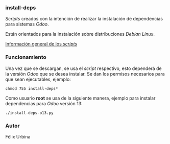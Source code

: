 ### install-deps

_Scripts_ creados con la intención de realizar la instalación de dependencias para sistemas _Odoo_.

Están orientados para la instalación sobre distribuciones _Debian Linux_.

<a href="https://wiki.nuxpy.com/index.php/Script_instalador_dependencias_de_Odoo">Información general de los <i>scripts</i></a>

### Funcionamiento

Una vez que se descargan, se usa el _script_ respectivo, esto dependerá de la versión _Odoo_ que se desea instalar. Se dan los permisos necesarios para que sean ejecutables, ejemplo:

    chmod 755 install-deps*

Como usuario **root** se usa de la siguiente manera, ejemplo para instalar dependencias para _Odoo_ versión 13:

    ./install-deps-o13.py

### Autor
Félix Urbina
